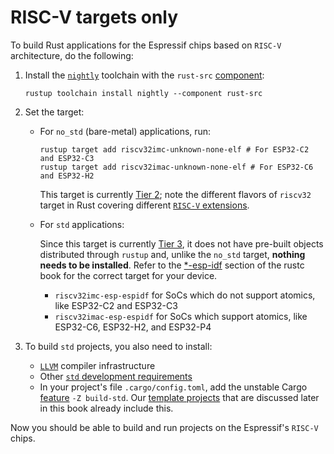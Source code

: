 # RISC-V targets only

To build Rust applications for the Espressif chips based on `RISC-V` architecture, do the following:

1. Install the [`nightly`][rustup-book-channel-nightly] toolchain with the `rust-src` [component][rustup-book-components]:

    ```shell
    rustup toolchain install nightly --component rust-src
    ```
2. Set the target:
    - For `no_std` (bare-metal) applications, run:

      ```shell
      rustup target add riscv32imc-unknown-none-elf # For ESP32-C2 and ESP32-C3
      rustup target add riscv32imac-unknown-none-elf # For ESP32-C6 and ESP32-H2
      ```

      This target is currently [Tier 2][rust-lang-book--platform-support-tier2]; note the different flavors of `riscv32` target in Rust covering different [`RISC-V` extensions][wiki-riscv-standard-extensions].

    - For `std` applications:

      Since this target is currently [Tier 3][rust-lang-book--platform-support-tier3], it does not have pre-built objects distributed through `rustup` and, unlike the `no_std` target, **nothing needs to be installed**. Refer to the [*-esp-idf][rust-lang-book--platform-support--esp-idf] section of the rustc book for the correct target for your device.

      - `riscv32imc-esp-espidf` for SoCs which do not support atomics, like ESP32-C2 and ESP32-C3
      - `riscv32imac-esp-espidf` for SoCs which support atomics, like ESP32-C6, ESP32-H2, and ESP32-P4
3. To build `std` projects, you also need to install:
    - [`LLVM`][llvm-website] compiler infrastructure
    - Other [`std` development requirements][rust-esp-book-std-requirements]
    - In your project's file `.cargo/config.toml`, add the unstable Cargo [feature][cargo-book-unstable-features] `-Z build-std`. Our [template projects][rust-esp-book-write-app-generate-project] that are discussed later in this book already include this.

Now you should be able to build and run projects on the Espressif's `RISC-V` chips.

[rustup-book-channel-nightly]: https://rust-lang.github.io/rustup/concepts/channels.html#working-with-nightly-rust
[rustup-book-components]: https://rust-lang.github.io/rustup/concepts/components.html
[rust-lang-book--platform-support-tier2]: https://doc.rust-lang.org/nightly/rustc/platform-support.html#tier-2
[wiki-riscv-standard-extensions]: https://en.wikichip.org/wiki/risc-v/standard_extensions
[rust-lang-book--platform-support-tier3]: https://doc.rust-lang.org/nightly/rustc/platform-support.html#tier-3
[rust-lang-book--platform-support--esp-idf]: https://doc.rust-lang.org/nightly/rustc/platform-support/esp-idf.html
[llvm-website]: https://llvm.org/
[cargo-book-unstable-features]: https://doc.rust-lang.org/cargo/reference/unstable.html
[rust-esp-book-write-app-generate-project]: ../writing-your-own-application/generate-project/index.md
[rust-esp-book-std-requirements]: ./std-requirements.md

